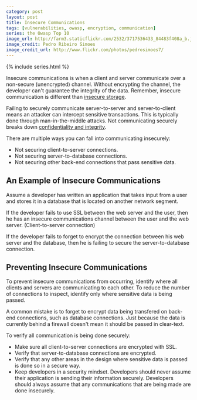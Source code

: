 ```yaml
---
category: post
layout: post
title: Insecure Communications
tags: [vulnerabilities, owasp, encryption, communication]
series: the Owasp Top 10
image_url: http://farm3.staticflickr.com/2532/3717536433_84483f408a_b.jpg
image_credit: Pedro Ribeiro Simoes
image_credit_url: http://www.flickr.com/photos/pedrosimoes7/
---
```

{% include series.html %}

Insecure communications is when a client and server communicate over a non-secure (unencrypted) channel. Without encrypting the channel, the developer can't guarantee the integrity of the data. Remember, insecure communication is different than [insecure storage][1].

[1]: /2009/09/insecure-cryptographic-storage/
[2]: /2009/11/confidentiality-integrity-availability/

Failing to securely communicate server-to-server and server-to-client means an attacker can intercept sensitive transactions. This is typically done through man-in-the-middle attacks. Not communicating securely breaks down [confidentiality and integrity][2].

There are multiple ways you can fall into communicating insecurely:

*	Not securing client-to-server connections.
*	Not securing server-to-database connections.
*	Not securing other back-end connections that pass sensitive data.

## An Example of Insecure Communications
Assume a developer has written an application that takes input from a user and stores it in a database that is located on another network segment.

If the developer fails to use SSL between the web server and the user, then he has an insecure communications channel between the user and the web server. (Client-to-server connection)

If the developer fails to forget to encrypt the connection between his web server and the database, then he is failing to secure the server-to-database connection.

## Preventing Insecure Communications
To prevent insecure communications from occurring, identify where all clients and servers are communicating to each other. To reduce the number of connections to inspect, identify only where sensitive data is being passed.

A common mistake is to forget to encrypt data being transfered on back-end connections, such as database connections. Just because the data is currently behind a firewall doesn't mean it should be passed in clear-text.

To verify all communication is being done securely:

*	Make sure all client-to-server connections are encrypted with SSL.
*	Verify that server-to-database connections are encrypted.
*	Verify that any other areas in the design where sensitive data is passed is done so in a secure way.
*	Keep developers in a security mindset. Developers should never assume their application is sending their information securely. Developers should always assume that any communications that are being made are done insecurely.